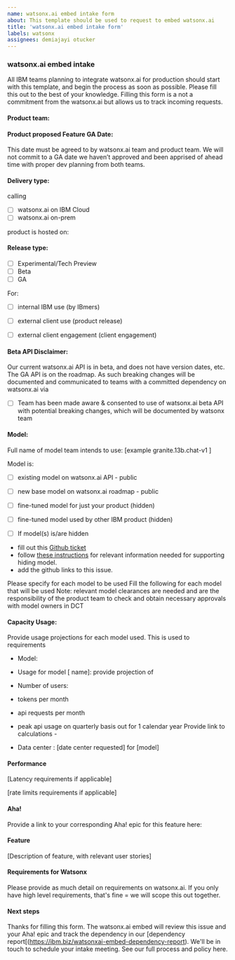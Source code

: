 ```yaml
---
name: watsonx.ai embed intake form
about: This template should be used to request to embed watsonx.ai 
title: 'watsonx.ai embed intake form'
labels: watsonx
assignees: demiajayi otucker 
---
```


### watsonx.ai embed intake
All IBM teams planning to integrate watsonx.ai for production should start with this template, and begin the process as soon as possible. Please fill this out to the best of your knowledge. Filling this form is a not a commitment from the watsonx.ai but allows us to track incoming requests. 

#### Product team:

#### Product proposed Feature GA Date: 

 This date must be agreed to by watsonx.ai team and product team. We will not commit to a GA date we haven’t approved and been apprised of ahead time with proper dev planning from both teams. 

#### Delivery type:

calling 

- [ ] watsonx.ai on IBM Cloud 
- [ ] watsonx.ai on-prem

product is hosted on: 

#### Release type:
- [ ] Experimental/Tech Preview
- [ ] Beta
- [ ] GA

For:
- [ ] internal IBM use (by IBmers)
- [ ] external client use (product release)
- [ ] external client engagement (client engagement)


#### Beta API Disclaimer:

Our current watsonx.ai API is in beta, and does not have version dates, etc. The GA API is on the roadmap. As such breaking changes will be documented and communicated to teams with a committed dependency on watsonx.ai via 

- [ ] Team has been made aware & consented to use of watsonx.ai beta API with potential breaking changes, which will be documented by watsonx team

#### Model:

Full name of model team intends to use: [example granite.13b.chat-v1 ]

Model is: 
- [ ] existing model on watsonx.ai API - public 

- [ ] new base model on watsonx.ai roadmap - public

- [ ] fine-tuned model for just your product (hidden)

- [ ] fine-tuned model used by other IBM product (hidden)

 

- [ ] If model(s) is/are hidden 
- fill out this [Github ticket](https://github.ibm.com/NGP-TWC/ml-planning/issues/new?assignees=julianpayne&labels=WML-BYOM%2Cwatsonx%2Cwatsonx-inference-proxy%2Cwatsonx-fm-dev%2CdevOps&template=wml-byom-onboarding.md&title=watsonx.ai+onboarding+request) 
- follow [these instructions](https://ibm.ent.box.com/notes/1349751157331?s=bbp3rbdt29q81mqpci3ylopz43t1zc2b) for relevant information needed for supporting hiding model.
- add the github links to this issue.


Please specify for each model to be used
Fill the following for each model that will be used
Note: relevant model clearances are needed and are the responsibility of the product team to check and obtain necessary approvals with model owners in DCT



#### Capacity Usage:

Provide usage projections for each model used. This is used to requirements

- Model:

- Usage for model [ name]:
provide projection of
-  Number of users:
-  tokens per month
-  api requests per month
-  peak api usage
on quarterly basis out for 1 calendar year
Provide link to calculations - 
- Data center : [date center requested] for [model]

#### Performance

[Latency requirements if applicable]

[rate limits requirements if applicable]


#### Aha!
Provide a link to your corresponding Aha! epic for this feature here:

#### Feature

[Description of feature, with relevant user stories]


#### Requirements for Watsonx

Please provide as much detail on requirements on watsonx.ai. If you only have high level requirements, that's fine = we will scope this out together.


#### Next steps

Thanks for filling this form. The watsonx.ai embed will review this issue and your Aha! epic and track the dependency in our [dependency report[(https://ibm.biz/watsonxai-embed-dependency-report). 
We'll be in touch to schedule your intake meeting.
See our full process and policy here.  

